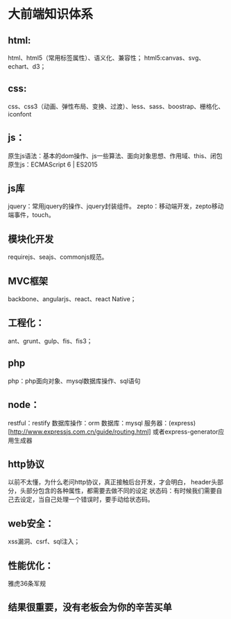 # 大前端知识体系

## html:
html、html5（常用标签属性）、语义化、兼容性；
html5:canvas、svg、echart、d3；

## css:
css、css3（动画、弹性布局、变换、过渡）、less、sass、boostrap、栅格化、iconfont

## js：
原生js语法：基本的dom操作、js一些算法、面向对象思想、作用域、this、闭包
原生js：ECMAScript 6 | ES2015

## js库
jquery：常用jquery的操作、jquery封装组件。
zepto：移动端开发，zepto移动端事件，touch。

## 模块化开发
requirejs、seajs、commonjs规范。

## MVC框架
backbone、angularjs、react、react Native；

## 工程化：
ant、grunt、gulp、fis、fis3；

## php
php：php面向对象、mysql数据库操作、sql语句

## node：
restful：restify
数据库操作：orm
数据库：mysql 
服务器：(express)[http://www.expressjs.com.cn/guide/routing.html] 
或者express-generator应用生成器


## http协议
以前不太懂，为什么老问http协议，真正接触后台开发，才会明白，
header头部分，头部分包含的各种属性，都需要去做不同的设定
状态码：有时候我们需要自己去设定，当自己处理一个错误时，要手动给状态码。

## web安全：
xss漏洞、csrf、sql注入；

## 性能优化：
雅虎36条军规

## 结果很重要，没有老板会为你的辛苦买单
